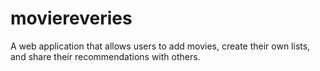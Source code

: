 # moviereveries
A web application that allows users to add movies, create their own lists, and share their recommendations with others.
